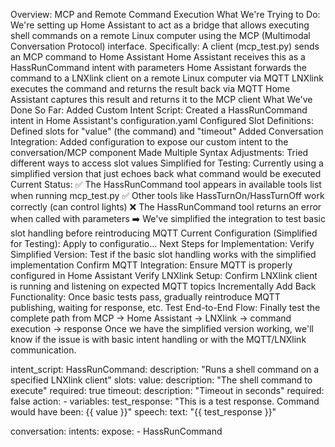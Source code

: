 Overview: MCP and Remote Command Execution
What We're Trying to Do:
We're setting up Home Assistant to act as a bridge that allows executing shell commands on a remote Linux computer using the MCP (Multimodal Conversation Protocol) interface. Specifically:
A client (mcp_test.py) sends an MCP command to Home Assistant
Home Assistant receives this as a HassRunCommand intent with parameters
Home Assistant forwards the command to a LNXlink client on a remote Linux computer via MQTT
LNXlink executes the command and returns the result back via MQTT
Home Assistant captures this result and returns it to the MCP client
What We've Done So Far:
Added Custom Intent Script: Created a HassRunCommand intent in Home Assistant's configuration.yaml
Configured Slot Definitions: Defined slots for "value" (the command) and "timeout"
Added Conversation Integration: Added configuration to expose our custom intent to the conversation/MCP component
Made Multiple Syntax Adjustments: Tried different ways to access slot values
Simplified for Testing: Currently using a simplified version that just echoes back what command would be executed
Current Status:
✅ The HassRunCommand tool appears in available tools list when running mcp_test.py
✅ Other tools like HassTurnOn/HassTurnOff work correctly (can control lights)
❌ The HassRunCommand tool returns an error when called with parameters
➡️ We've simplified the integration to test basic slot handling before reintroducing MQTT
Current Configuration (Simplified for Testing):
Apply to configuratio...
Next Steps for Implementation:
Verify Simplified Version: Test if the basic slot handling works with the simplified implementation
Confirm MQTT Integration: Ensure MQTT is properly configured in Home Assistant
Verify LNXlink Setup: Confirm LNXlink client is running and listening on expected MQTT topics
Incrementally Add Back Functionality: Once basic tests pass, gradually reintroduce MQTT publishing, waiting for response, etc.
Test End-to-End Flow: Finally test the complete path from MCP → Home Assistant → LNXlink → command execution → response
Once we have the simplified version working, we'll know if the issue is with basic intent handling or with the MQTT/LNXlink communication.




intent_script:
  HassRunCommand:
    description: "Runs a shell command on a specified LNXlink client"
    slots:
      value:
        description: "The shell command to execute"
        required: true
      timeout:
        description: "Timeout in seconds"
        required: false
    action:
      - variables:
          test_response: "This is a test response. Command would have been: {{ value }}"
    speech:
      text: "{{ test_response }}"

conversation:
  intents:
    expose:
      - HassRunCommand